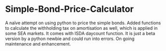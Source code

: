 # Simple-Bond-Price-Calculator
A naïve attempt on using python to price the simple bonds. Added functions to calculate the withholding tax on amortisation as well, which is applied in some SEA markets.
It comes with ISDA daycount function.
It is just a beta version by a python newbie and could run into errors. 
On going maintenance and enhancement.
